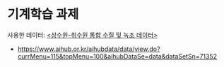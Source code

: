 # 기계학습 과제

사용한 데이터: 
[<상수원-취수원 통합 수질 및 녹조 데이터>](https://www.aihub.or.kr/aihubdata/data/view.do?currMenu=115&topMenu=100&aihubDataSe=data&dataSetSn=71352)

- https://www.aihub.or.kr/aihubdata/data/view.do?currMenu=115&topMenu=100&aihubDataSe=data&dataSetSn=71352
